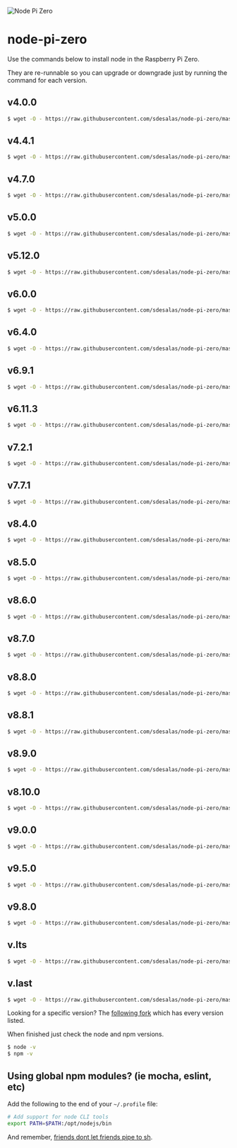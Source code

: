 ![Node Pi Zero](https://raw.githubusercontent.com/sdesalas/node-pi-zero/eb55d80c724950137b79dbeded540789dc3cf455/pizero.png)

# node-pi-zero

Use the commands below to install node in the Raspberry Pi Zero.

They are re-runnable so you can upgrade or downgrade just by running the command for each version.

## v4.0.0

```sh
$ wget -O - https://raw.githubusercontent.com/sdesalas/node-pi-zero/master/install-node-v4.0.0.sh | bash
```

## v4.4.1

```sh
$ wget -O - https://raw.githubusercontent.com/sdesalas/node-pi-zero/master/install-node-v4.4.1.sh | bash
```

## v4.7.0

```sh
$ wget -O - https://raw.githubusercontent.com/sdesalas/node-pi-zero/master/install-node-v4.7.0.sh | bash
```

## v5.0.0

```sh
$ wget -O - https://raw.githubusercontent.com/sdesalas/node-pi-zero/master/install-node-v5.0.0.sh | bash
```

## v5.12.0

```sh
$ wget -O - https://raw.githubusercontent.com/sdesalas/node-pi-zero/master/install-node-v5.12.0.sh | bash
```

## v6.0.0

```sh
$ wget -O - https://raw.githubusercontent.com/sdesalas/node-pi-zero/master/install-node-v6.0.0.sh | bash
```

## v6.4.0

```sh
$ wget -O - https://raw.githubusercontent.com/sdesalas/node-pi-zero/master/install-node-v6.4.0.sh | bash
```

## v6.9.1

```sh
$ wget -O - https://raw.githubusercontent.com/sdesalas/node-pi-zero/master/install-node-v6.9.1.sh | bash
```

## v6.11.3

```sh
$ wget -O - https://raw.githubusercontent.com/sdesalas/node-pi-zero/master/install-node-v6.11.3.sh | bash
```

## v7.2.1

```sh
$ wget -O - https://raw.githubusercontent.com/sdesalas/node-pi-zero/master/install-node-v7.2.1.sh | bash
```

## v7.7.1

```sh
$ wget -O - https://raw.githubusercontent.com/sdesalas/node-pi-zero/master/install-node-v7.7.1.sh | bash
```

## v8.4.0

```sh
$ wget -O - https://raw.githubusercontent.com/sdesalas/node-pi-zero/master/install-node-v8.4.0.sh | bash
```

## v8.5.0

```sh
$ wget -O - https://raw.githubusercontent.com/sdesalas/node-pi-zero/master/install-node-v8.5.0.sh | bash
```

## v8.6.0

```sh
$ wget -O - https://raw.githubusercontent.com/sdesalas/node-pi-zero/master/install-node-v8.6.0.sh | bash
```

## v8.7.0

```sh
$ wget -O - https://raw.githubusercontent.com/sdesalas/node-pi-zero/master/install-node-v8.7.0.sh | bash
```

## v8.8.0

```sh
$ wget -O - https://raw.githubusercontent.com/sdesalas/node-pi-zero/master/install-node-v8.8.0.sh | bash
```

## v8.8.1

```sh
$ wget -O - https://raw.githubusercontent.com/sdesalas/node-pi-zero/master/install-node-v8.8.1.sh | bash
```

## v8.9.0

```sh
$ wget -O - https://raw.githubusercontent.com/sdesalas/node-pi-zero/master/install-node-v8.9.0.sh | bash
```

## v8.10.0

```sh
$ wget -O - https://raw.githubusercontent.com/sdesalas/node-pi-zero/master/install-node-v8.10.0.sh | bash
```

## v9.0.0

```sh
$ wget -O - https://raw.githubusercontent.com/sdesalas/node-pi-zero/master/install-node-v9.0.0.sh | bash
```

## v9.5.0

```sh
$ wget -O - https://raw.githubusercontent.com/sdesalas/node-pi-zero/master/install-node-v9.5.0.sh | bash
```

## v9.8.0

```sh
$ wget -O - https://raw.githubusercontent.com/sdesalas/node-pi-zero/master/install-node-v9.8.0.sh | bash
```

## v.lts

```sh
$ wget -O - https://raw.githubusercontent.com/sdesalas/node-pi-zero/master/install-node-v.lts.sh | bash
```

## v.last

```sh
$ wget -O - https://raw.githubusercontent.com/sdesalas/node-pi-zero/master/install-node-v.last.sh | bash
```

Looking for a specific version? The [following fork](https://github.com/Grayda/node-pi-zero) which has every version listed.

When finished just check the node and npm versions.

```sh
$ node -v
$ npm -v
```

## Using global npm modules? (ie mocha, eslint, etc)

Add the following to the end of your `~/.profile` file:
```sh
# Add support for node CLI tools
export PATH=$PATH:/opt/nodejs/bin
```

And remember, [friends dont let friends pipe to sh](https://www.seancassidy.me/dont-pipe-to-your-shell.html).
